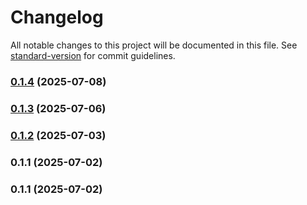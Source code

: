 # Changelog

All notable changes to this project will be documented in this file. See [standard-version](https://github.com/conventional-changelog/standard-version) for commit guidelines.

### [0.1.4](https://github.com/manicinc/drug-wars/compare/v0.1.3...v0.1.4) (2025-07-08)

### [0.1.3](https://github.com/manicinc/drug-wars/compare/v0.1.2...v0.1.3) (2025-07-06)

### [0.1.2](https://github.com/manicinc/drug-wars/compare/v0.1.1...v0.1.2) (2025-07-03)

### 0.1.1 (2025-07-02)

### 0.1.1 (2025-07-02)
